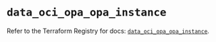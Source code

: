 # `data_oci_opa_opa_instance`

Refer to the Terraform Registry for docs: [`data_oci_opa_opa_instance`](https://registry.terraform.io/providers/oracle/oci/6.18.0/docs/data-sources/opa_opa_instance).
